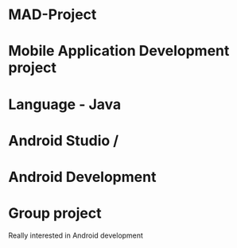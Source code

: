 # MAD-Project
# Mobile Application Development project
# Language - Java 
# Android Studio /
# Android Development
# Group project

Really interested in Android development
